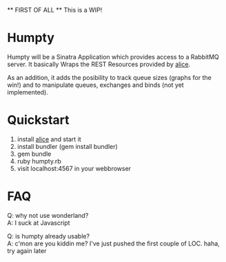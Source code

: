 ** FIRST OF ALL **
This is a WIP!

Humpty
======

Humpty will be a Sinatra Application which provides access to a RabbitMQ server. It basically Wraps the REST Resources provided by [alice](http://github.com/auser/alice).

As an addition, it adds the posibility to track queue sizes (graphs for the win!) and to manipulate queues, exchanges and binds (not yet implemented).

Quickstart
==========
1. install [alice](http://github.com/auser/alice) and start it
2. install bundler (gem install bundler)
3. gem bundle
4. ruby humpty.rb
5. visit localhost:4567 in your webbrowser

FAQ
===
Q: why not use wonderland?<br/>
A: I suck at Javascript 

Q: is humpty already usable?<br/>
A: c'mon are you kiddin me? I've just pushed the first couple of LOC. haha, try again later

